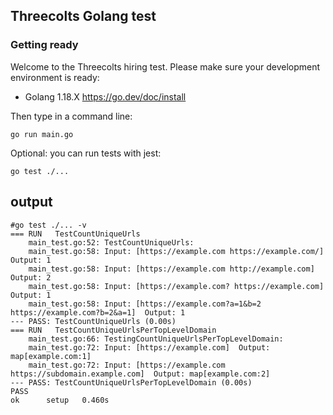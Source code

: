 ## Threecolts Golang test

### Getting ready

Welcome to the Threecolts hiring test. Please make sure your development environment is ready:

- Golang 1.18.X https://go.dev/doc/install

Then type in a command line:

```
go run main.go
```

Optional: you can run tests with jest:

```
go test ./...
```

## output
```
#go test ./... -v
=== RUN   TestCountUniqueUrls
    main_test.go:52: TestCountUniqueUrls:
    main_test.go:58: Input: [https://example.com https://example.com/]  Output: 1
    main_test.go:58: Input: [https://example.com http://example.com]  Output: 2
    main_test.go:58: Input: [https://example.com? https://example.com]  Output: 1
    main_test.go:58: Input: [https://example.com?a=1&b=2 https://example.com?b=2&a=1]  Output: 1
--- PASS: TestCountUniqueUrls (0.00s)
=== RUN   TestCountUniqueUrlsPerTopLevelDomain
    main_test.go:66: TestingCountUniqueUrlsPerTopLevelDomain:
    main_test.go:72: Input: [https://example.com]  Output: map[example.com:1]
    main_test.go:72: Input: [https://example.com https://subdomain.example.com]  Output: map[example.com:2]
--- PASS: TestCountUniqueUrlsPerTopLevelDomain (0.00s)
PASS
ok      setup   0.460s
```
